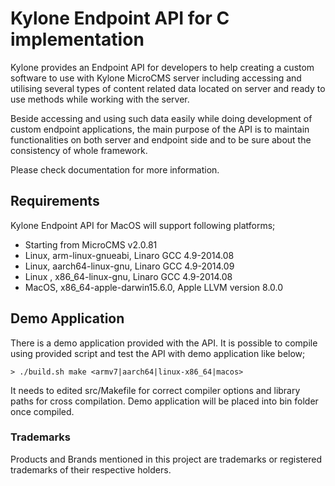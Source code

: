 # Kylone Endpoint API for C implementation
Kylone provides an Endpoint API for developers to help creating a custom software to use with Kylone MicroCMS server including accessing and utilising several types of content related data located on server and ready to use methods while working with the server.

Beside accessing and using such data easily while doing development of custom endpoint applications, the main purpose of the API is to maintain functionalities on both server and endpoint side and to be sure about the consistency of whole framework.

Please check documentation for more information.

## Requirements
Kylone Endpoint API for MacOS will support following platforms;

* Starting from MicroCMS v2.0.81
* Linux, arm-linux-gnueabi, Linaro GCC 4.9-2014.08
* Linux, aarch64-linux-gnu, Linaro GCC 4.9-2014.09
* Linux , x86_64-linux-gnu, Linaro GCC 4.9-2014.08
* MacOS, x86_64-apple-darwin15.6.0, Apple LLVM version 8.0.0

## Demo Application
There is a demo application provided with the API. It is possible to compile using provided script and test the API with demo application like below;

	> ./build.sh make <armv7|aarch64|linux-x86_64|macos>

It needs to edited src/Makefile for correct compiler options and library paths for cross compilation.
Demo application will be placed into bin folder once compiled.

### Trademarks
Products and Brands mentioned in this project are trademarks or registered trademarks of their respective holders.

